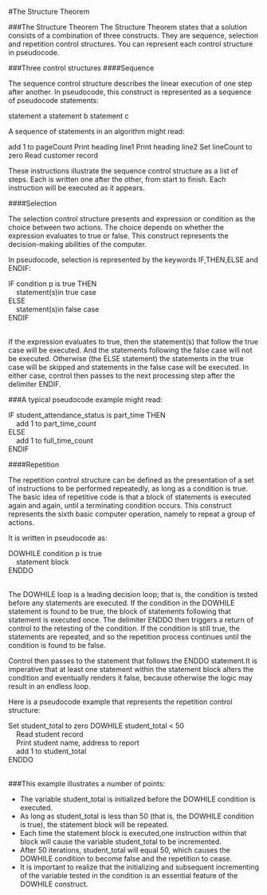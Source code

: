 #The Structure Theorem

###The Structure Theorem
The Structure Theorem states that a solution consists of a combination of three constructs. They are sequence, selection and repetition control structures. You can represent each control structure in pseudocode.

###Three control structures
####Sequence

The sequence control structure describes the linear execution of one step after another. In pseudocode, this construct is represented as a sequence of pseudocode statements:


statement a
statement b
statement c

A sequence of statements in an algorithm might read:

add 1 to pageCount
Print heading line1
Print heading line2
Set lineCount to zero
Read customer record

These instructions illustrate the sequence control structure as a list of steps. Each is written one after the other, from start to finish. Each instruction will be executed as it appears.

####Selection

The selection control structure presents and expression or condition as the choice between two actions. The choice depends on whether the expression evaluates to true or false. This construct represents the decision-making abilities of the computer. 

In pseudocode, selection is represented by the keywords IF,THEN,ELSE and ENDIF:

IF condition p is true THEN<br/>
&nbsp;&nbsp;&nbsp;&nbsp;statement(s)in true case<br/>
ELSE<br/>
&nbsp;&nbsp;&nbsp;&nbsp;statement(s)in false case<br/>
ENDIF<br/><br/>

If the expression evaluates to true, then the statement(s) that follow the true case will be executed. And the statements following the false case will not be executed. Otherwise (the ELSE statement) the statements in the true case will be skipped and statements in the false case will be executed. In either case, control then passes to the next processing step after the delimiter ENDIF.

###A typical pseudocode example might read:

IF student_attendance_status is part_time THEN<br/>
&nbsp;&nbsp;&nbsp;&nbsp;add 1 to part_time_count<br/>
ELSE<br/>
&nbsp;&nbsp;&nbsp;&nbsp;add 1 to full_time_count<br/>
ENDIF
 

####Repetition

The repetition control structure can be defined as the presentation of a set of instructions to be performed repeatedly, as long as a condition is true. The basic idea of repetitive code is that a block of statements is executed again and again, until a terminating condition occurs. This construct represents the sixth basic computer operation, namely to repeat a group of actions.

It is written in pseudocode as:

DOWHILE condition p is true<br/>
&nbsp;&nbsp;&nbsp;&nbsp;statement block<br/>
ENDDO<br/><br/>

The DOWHILE loop is a leading decision loop; that is, the condition is tested before any statements are executed. If the condition in the DOWHILE statement is found to be true, the block of statements following that statement is executed once. The delimiter ENDDO then triggers a return of control to the retesting of the condition. If the condition is still true, the statements are repeated, and so the repetition process continues until the condition is found to be false.

Control then passes to the statement that follows the ENDDO statement.It is imperative that at least one statement within the statement block alters the condition and eventually renders it false, because otherwise the logic may result in an endless loop.

Here is a pseudocode example that represents the repetition control structure:

Set student_total to zero
DOWHILE student_total < 50<br/>
&nbsp;&nbsp;&nbsp;&nbsp;Read student record<br/>
&nbsp;&nbsp;&nbsp;&nbsp;Print student name, address to report<br/>
&nbsp;&nbsp;&nbsp;&nbsp;add 1 to student_total<br/>
ENDDO<br/><br/>
 

###This example illustrates a number of points:

* The variable student_total is initialized before the DOWHILE condition is executed.
* As long as student_total is less than 50 (that is, the DOWHILE condition is true), the statement block will be repeated.
* Each time the statement block is executed,one instruction within that block will cause the variable student_total to be incremented.
* After 50 iterations, student_total will equal 50, which causes the DOWHILE condition to become false and the repetition to cease.
* It is important to realize that the initializing and subsequent incrementing of the variable tested in the condition is an essential feature of the DOWHILE construct.

 